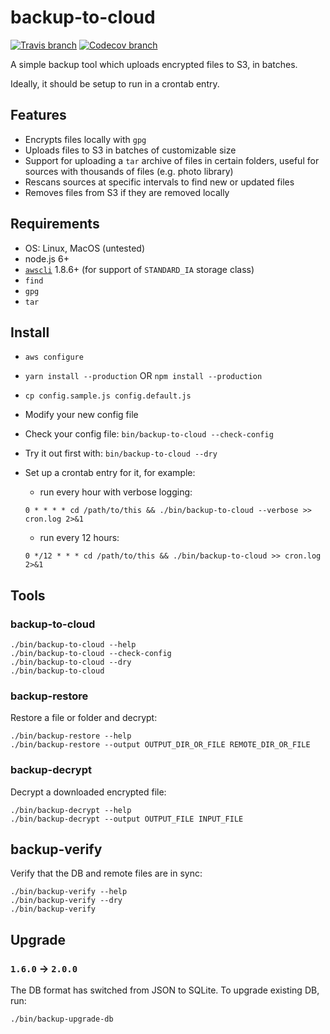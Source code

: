 # backup-to-cloud

[![Travis branch](https://img.shields.io/travis/avaly/backup-to-cloud/master.svg?style=flat-square)](https://travis-ci.org/avaly/backup-to-cloud)
[![Codecov branch](https://img.shields.io/codecov/c/github/avaly/backup-to-cloud/master.svg?style=flat-square)](https://codecov.io/gh/avaly/backup-to-cloud)

A simple backup tool which uploads encrypted files to S3, in batches.

Ideally, it should be setup to run in a crontab entry.

## Features

- Encrypts files locally with `gpg`
- Uploads files to S3 in batches of customizable size
- Support for uploading a `tar` archive of files in certain folders, useful for sources with thousands of files (e.g. photo library)
- Rescans sources at specific intervals to find new or updated files
- Removes files from S3 if they are removed locally

## Requirements

- OS: Linux, MacOS (untested)
- node.js 6+
- [`awscli`](http://docs.aws.amazon.com/cli/latest/userguide/cli-chap-welcome.html) 1.8.6+ (for support of `STANDARD_IA` storage class)
- `find`
- `gpg`
- `tar`

## Install

- `aws configure`
- `yarn install --production` OR `npm install --production`
- `cp config.sample.js config.default.js`
- Modify your new config file
- Check your config file: `bin/backup-to-cloud --check-config`
- Try it out first with: `bin/backup-to-cloud --dry`
- Set up a crontab entry for it, for example:
  - run every hour with verbose logging:

  ```
  0 * * * * cd /path/to/this && ./bin/backup-to-cloud --verbose >> cron.log 2>&1
  ```
  - run every 12 hours:

  ```
  0 */12 * * * cd /path/to/this && ./bin/backup-to-cloud >> cron.log 2>&1
  ```

## Tools

### backup-to-cloud

```
./bin/backup-to-cloud --help
./bin/backup-to-cloud --check-config
./bin/backup-to-cloud --dry
./bin/backup-to-cloud
```

### backup-restore

Restore a file or folder and decrypt:

```
./bin/backup-restore --help
./bin/backup-restore --output OUTPUT_DIR_OR_FILE REMOTE_DIR_OR_FILE
```

### backup-decrypt

Decrypt a downloaded encrypted file:

```
./bin/backup-decrypt --help
./bin/backup-decrypt --output OUTPUT_FILE INPUT_FILE
```

## backup-verify

Verify that the DB and remote files are in sync:

```
./bin/backup-verify --help
./bin/backup-verify --dry
./bin/backup-verify
```

## Upgrade

### `1.6.0` -> `2.0.0`

The DB format has switched from JSON to SQLite. To upgrade existing DB, run:

```
./bin/backup-upgrade-db
```
